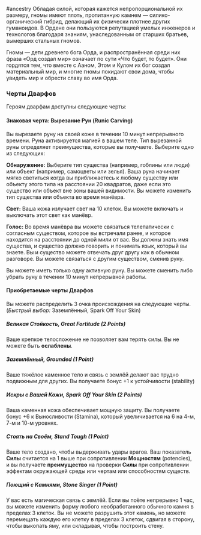 #ancestry 
Обладая силой, которая кажется непропорциональной их размеру, гномы имеют плоть, пропитанную камнем — силико-органический гибрид, делающий их физически плотнее других гуманоидов. В Ордене они пользуются репутацией умелых инженеров и технологов благодаря знаниям, унаследованным от старших братьев, вымерших стальных гномов.

Гномы — дети древнего бога Орда, и распространённая среди них фраза «Орд создал мир» означает по сути «Что будет, то будет». Они гордятся тем, что вместе с Ааном, Этом и Кулом их бог создал материальный мир, и многие гномы покидают свои дома, чтобы увидеть мир и обрести славу во имя Орда.

### Черты Дварфов

Героям дварфам доступны следующие черты:

#### Знаковая черта: Вырезание Рун (Runic Carving)
Вы вырезаете руну на своей коже в течении 10 минут непрерывного времени. Руна активируется магией в вашем теле. Тип вырезанной руны определяет преимущества, которые вы получаете. Выберите одно из следующих:

**Обнаружение:** Выберите тип существа (например, гоблины или люди) или объект (например, самоцветы или зелья). Ваша руна начинает мягко светиться когда вы приближаетесь к любому существу или объекту этого типа на расстоянии 20 квадратов, даже если это существо или объект вне зоны вашей видимости. Вы можете изменить тип существа или объекта во время манёвра.

**Свет:** Ваша кожа излучает свет на 10 клеток. Вы можете включать и выключать этот свет как манёвр.

**Голос:** Во время манёвра вы можете связаться телепатически с согласным существом, которое вы встречали ранее, и которое находится на расстоянии до одной мили от вас. Вы должны знать имя существа, и существо должно говорить и понимать язык, который вы знаете. Вы и существо можете отвечать друг другу как в обычном разговоре. Вы можете связаться с другим существом, сменив руну.

Вы можете иметь только одну активную руну. Вы можете сменить либо убрать руну в течении 10 минут непрерывной работы.

#### Приобретаемые черты Дварфов

Вы можете распределить 3 очка происхождения на следующие черты. (*Быстрый выбор:* Заземлённый, Spark Off Your Skin)
##### Великая Стойкость, Great Fortitude (2 Points)
Ваше крепкое телосложение не позволяет вам терять силы. Вы не можете быть **ослаблены**.
##### Заземлённый, Grounded (1 Point)
Ваше тяжёлое каменное тело и связь с землёй делают вас трудно подвижным для других. Вы получаете бонус +1 к устойчивости (stability)
##### Искры с Вашей Кожи, Spark Off Your Skin (2 Points)
Ваша каменная кожа обеспечивает мощную защиту. Вы получаете бонус +6 к Выносливости (Stamina), который увеличивается на 6 на 4-м, 7-м и 10-м уровнях.
##### Стоять на Своём, Stand Tough (1 Point)
Ваше тело создано, чтобы выдерживать удары врагов. Ваш показатель **Силы** считается на 1 выше при сопротивлении **Мощностям** (potencies), и вы получаете **преимущество** на проверки **Силы** при сопротивлении эффектам окружающей среды или чертам или способностям существ.
##### Поющий с Камнями, Stone Singer (1 Point)
У вас есть магическая связь с землёй. Если вы поёте непрерывно 1 час, вы можете изменить форму любого необработанного обычного камня в пределах 3 клеток. Вы не можете разрушить этот камень, но можете перемещать каждую его клетку в пределах 3 клеток, сдвигая в сторону, чтобы выкопать яму, или складывая, чтобы построить стену.
